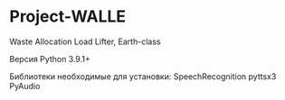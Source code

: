 # Project-WALLE
Waste Allocation Load Lifter, Earth-class

Версия Python 3.9.1+

Библиотеки необходимые для установки:
SpeechRecognition
pyttsx3
PyAudio
